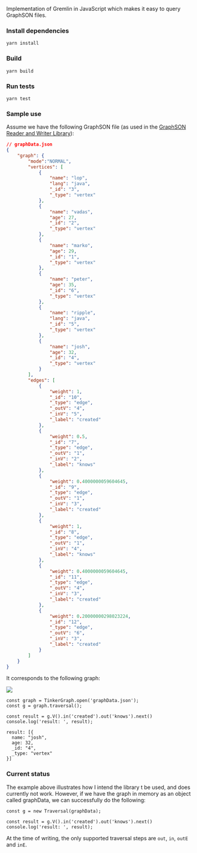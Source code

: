Implementation of Gremlin in JavaScript which makes it easy to query GraphSON files.

### Install dependencies

`yarn install`

### Build

`yarn build`

### Run tests

`yarn test`

### Sample use

Assume we have the following GraphSON file (as used in the [GraphSON Reader and Writer Library](https://github.com/tinkerpop/blueprints/wiki/GraphSON-Reader-and-Writer-Library)):

```JSON
// graphData.json
{
    "graph": {
        "mode":"NORMAL",
        "vertices": [
            {
                "name": "lop",
                "lang": "java",
                "_id": "3",
                "_type": "vertex"
            },
            {
                "name": "vadas",
                "age": 27,
                "_id": "2",
                "_type": "vertex"
            },
            {
                "name": "marko",
                "age": 29,
                "_id": "1",
                "_type": "vertex"
            },
            {
                "name": "peter",
                "age": 35,
                "_id": "6",
                "_type": "vertex"
            },
            {
                "name": "ripple",
                "lang": "java",
                "_id": "5",
                "_type": "vertex"
            },
            {
                "name": "josh",
                "age": 32,
                "_id": "4",
                "_type": "vertex"
            }
        ],
        "edges": [
            {
                "weight": 1,
                "_id": "10",
                "_type": "edge",
                "_outV": "4",
                "_inV": "5",
                "_label": "created"
            },
            {
                "weight": 0.5,
                "_id": "7",
                "_type": "edge",
                "_outV": "1",
                "_inV": "2",
                "_label": "knows"
            },
            {
                "weight": 0.4000000059604645,
                "_id": "9",
                "_type": "edge",
                "_outV": "1",
                "_inV": "3",
                "_label": "created"
            },
            {
                "weight": 1,
                "_id": "8",
                "_type": "edge",
                "_outV": "1",
                "_inV": "4",
                "_label": "knows"
            },
            {
                "weight": 0.4000000059604645,
                "_id": "11",
                "_type": "edge",
                "_outV": "4",
                "_inV": "3",
                "_label": "created"
            },
            {
                "weight": 0.20000000298023224,
                "_id": "12",
                "_type": "edge",
                "_outV": "6",
                "_inV": "3",
                "_label": "created"
            }
        ]
    }
}
```

It corresponds to the following graph:

![](https://github.com/tinkerpop/blueprints/raw/master/doc/images/graph-example-1.jpg)

```
const graph = TinkerGraph.open('graphData.json');
const g = graph.traversal();

const result = g.V().in('created').out('knows').next()
console.log('result: ', result);
```

```
result: [{
  name: "josh",
  age: 32,
  _id: "4",
  _type: "vertex"
}]
```

### Current status

The example above illustrates how I intend the library t be used, and does currently not work. However, if we have the graph in memory as an object called graphData, we can successfully do the following:

```
const g = new Traversal(graphData);

const result = g.V().in('created').out('knows').next()
console.log('result: ', result);
```

At the time of writing, the only supported traversal steps are `out`, `in`, `outE` and `inE`.
